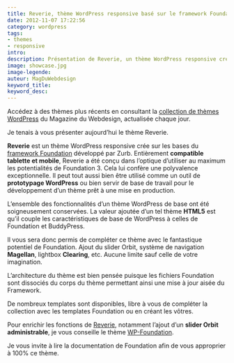```yaml
---
title: Reverie, thème WordPress responsive basé sur le framework Foundation
date: 2012-11-07 17:22:56
category: wordpress
tags:
- themes
- responsive
intro:
description: Présentation de Reverie, un thème WordPress responsive crée sur les bases du framework Foundation développé par Zurb.
image: showcase.jpg
image-legende:
auteur: MagDuWebdesign
keyword_title:
keyword_desc:
---
```

<p class="panel radius">Accédez à des thèmes plus récents en consultant la <a href="http://www.magazineduwebdesign.com/ressources/themes-wordpress/">collection de thèmes WordPress</a> du Magazine du Webdesign, actualisée chaque jour.</p>
<p>Je tenais à vous présenter aujourd’hui le thème Reverie.</p>
<p><strong>Reverie</strong> est un thème WordPress responsive crée sur les bases du <a title="Foundation 3.1, les templates HTML sont arrivés" href="http://magazineduwebdesign.com/foundation-3-1">framework Foundation</a> développé par Zurb. Entièrement <strong>compatible tablette et mobile</strong>, Reverie a été conçu dans l’optique d’utiliser au maximum les potentialités de Foundation 3. Cela lui confère une polyvalence exceptionnelle. Il peut tout aussi bien être utilisé comme un outil de <strong>prototypage WordPress</strong> ou bien servir de base de travail pour le développement d’un thème prêt à une mise en production.</p>
<p>L’ensemble des fonctionnalités d’un thème WordPress de base ont été soigneusement conservées. La valeur ajoutée d’un tel thème <strong>HTML5</strong> est qu’il couple les caractéristiques de base de WordPress à celles de Foundation et BuddyPress.</p>
<p>Il vous sera donc permis de compléter ce thème avec le fantastique potentiel de Foundation. Ajout du slider Orbit, système de navigation <strong>Magellan</strong>, lightbox <strong>Clearing</strong>, etc. Aucune limite sauf celle de votre imagination.</p>
<p>L’architecture du thème est bien pensée puisque les fichiers Foundation sont dissociés du corps du thème permettant ainsi une mise à jour aisée du Framework.</p>
<p>De nombreux templates sont disponibles, libre à vous de compléter la collection avec les templates Foundation ou en créant les&nbsp;vôtres.</p>
<p>Pour enrichir les fonctions de <a title="Thème WordPress Reverie" href="http://themefortress.com/reverie/" target="_blank">Reverie</a>, notamment l’ajout d’un <strong>slider Orbit administrable</strong>, je vous conseille le thème <a title="WP-Foundation" href="http://320press.com/wp-foundation/" target="_blank">WP-Foundation</a>.</p>
<p>Je vous invite à lire la documentation de Foundation afin de vous approprier à 100% ce thème.</p>
